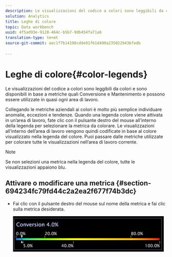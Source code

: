 ```yaml
---
description: Le visualizzazioni del codice a colori sono leggibili da colori e sono disponibili in base a metriche quali Conversione e Mantenimento e possono essere utilizzate in quasi ogni area di lavoro.
solution: Analytics
title: Leghe di colore
topic: Data workbench
uuid: 4f5ad93e-9128-464c-b5b7-9db454fa71a6
translation-type: tm+mt
source-git-commit: aec1f7b14198cdde91f61d490a235022943bfedb

---
```



# Leghe di colore{#color-legends}

Le visualizzazioni del codice a colori sono leggibili da colori e sono disponibili in base a metriche quali Conversione e Mantenimento e possono essere utilizzate in quasi ogni area di lavoro.

Collegando le metriche aziendali ai colori è molto più semplice individuare anomalie, eccezioni e tendenze. Quando una legenda colore viene attivata in un’area di lavoro, fate clic con il pulsante destro del mouse all’interno della legenda per selezionare la metrica da colorare. Le visualizzazioni all’interno dell’area di lavoro vengono quindi codificate in base al colore visualizzato nella legenda del colore. Puoi passare dalle metriche utilizzate per colorare tutte le visualizzazioni nell’area di lavoro corrente.

>[!NOTE]
>
>Se non selezioni una metrica nella legenda del colore, tutte le visualizzazioni appaiono blu.

## Attivare o modificare una metrica {#section-694234fc79fd44c2a2ea2f677f74b3dc}

* Fai clic con il pulsante destro del mouse sul nome della metrica e fai clic sulla metrica desiderata.

   ![](assets/lgd_ColorLegend.png)

